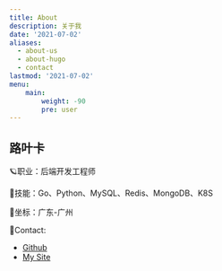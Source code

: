 ```yaml
---
title: About 
description: 关于我
date: '2021-07-02'
aliases:
  - about-us
  - about-hugo
  - contact
lastmod: '2021-07-02'
menu:
    main: 
        weight: -90
        pre: user
---
```

## 路叶卡

🪐职业：后端开发工程师

🔧技能：Go、Python、MySQL、Redis、MongoDB、K8S

🚀坐标：广东-广州

📠Contact:
 - [Github](https://github.com/lyeka)
 - [My Site](http://www.icewater.xyz)


